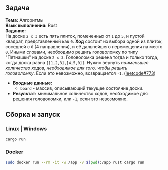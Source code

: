 ## Задача
**Тема:** Алгоритмы\
**Язык выполнения:** Rust\
**Задание:**\
На доске `2 x 3` есть пять плиток, помеченных от `1` до `5`, и пустой квадрат, представленный как `0`. **Ход** состоит из выбора одной из плиток, соседней с `0` (4 направления), и её дальнейшего перемещения на место `0`. Иными словами, необходимо решить головоломку по типу "Пятнашки" на доске `2 x 3`.
Головоломка решена тогда и только тогда, когда доска равна `[[1,2,3],[4,5,0]]`.
Нужно вернуть _наименьшее количество ходов, необходимое для того, чтобы решить головоломку_. Если это невозможно, возвращается `-1`. ([leetcode#773](https://leetcode.com/problems/sliding-puzzle/))
- **Входные данные:**
    - `board` - массив, описывающий текущее состояние доски.
- **Результат:** минимальное количество ходов, необходимое для решения головоломки, или `-1`, если это невозможно.

## Сборка и запуск
### Linux | Windows
```bash
cargo run
```

### Docker
```bash
sudo docker run --rm -it -w /app -v $(pwd):/app rust cargo run
```